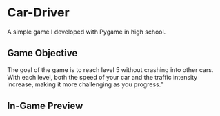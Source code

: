 # Car-Driver
A simple game I developed with Pygame in high school.

## Game Objective
The goal of the game is to reach level 5 without crashing into other cars. With each level, both the speed of your car and the traffic intensity increase, making it more challenging as you progress."

## In-Game Preview
